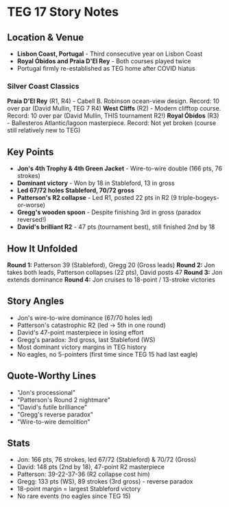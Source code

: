 # TEG 17 Story Notes

## Location & Venue
- **Lisbon Coast, Portugal** - Third consecutive year on Lisbon Coast
- **Royal Óbidos and Praia D'El Rey** - Both courses played twice
- Portugal firmly re-established as TEG home after COVID hiatus

### Silver Coast Classics
**Praia D'El Rey** (R1, R4) - Cabell B. Robinson ocean-view design. Record: 10 over par (David Mullin, TEG 7 R4)
**West Cliffs** (R2) - Modern clifftop course. Record: 10 over par (David Mullin, THIS tournament R2!)
**Royal Óbidos** (R3) - Ballesteros Atlantic/lagoon masterpiece. Record: Not yet broken (course still relatively new to TEG)

## Key Points
- **Jon's 4th Trophy & 4th Green Jacket** - Wire-to-wire double (166 pts, 76 strokes)
- **Dominant victory** - Won by 18 in Stableford, 13 in gross
- **Led 67/72 holes Stableford, 70/72 gross**
- **Patterson's R2 collapse** - Led R1, posted 22 pts in R2 (9 triple-bogeys-or-worse)
- **Gregg's wooden spoon** - Despite finishing 3rd in gross (paradox reversed!)
- **David's brilliant R2** - 47 pts (tournament best), still finished 2nd by 18

## How It Unfolded
**Round 1:** Patterson 39 (Stableford), Gregg 20 (Gross leads)
**Round 2:** Jon takes both leads, Patterson collapses (22 pts), David posts 47
**Round 3:** Jon extends dominance
**Round 4:** Jon cruises to 18-point / 13-stroke victories

## Story Angles
- Jon's wire-to-wire dominance (67/70 holes led)
- Patterson's catastrophic R2 (led → 5th in one round)
- David's 47-point masterpiece in losing effort
- Gregg's paradox: 3rd gross, last Stableford (WS)
- Most dominant victory margins in TEG history
- No eagles, no 5-pointers (first time since TEG 15 had last eagle)

## Quote-Worthy Lines
- "Jon's processional"
- "Patterson's Round 2 nightmare"
- "David's futile brilliance"
- "Gregg's reverse paradox"
- "Wire-to-wire demolition"

## Stats
- Jon: 166 pts, 76 strokes, led 67/72 (Stableford) & 70/72 (Gross)
- David: 148 pts (2nd by 18), 47-point R2 masterpiece
- Patterson: 39-22-37-36 (R2 collapse cost him)
- Gregg: 133 pts (WS), 89 strokes (3rd gross) - reverse paradox
- 18-point margin = largest Stableford victory
- No rare events (no eagles since TEG 15)
